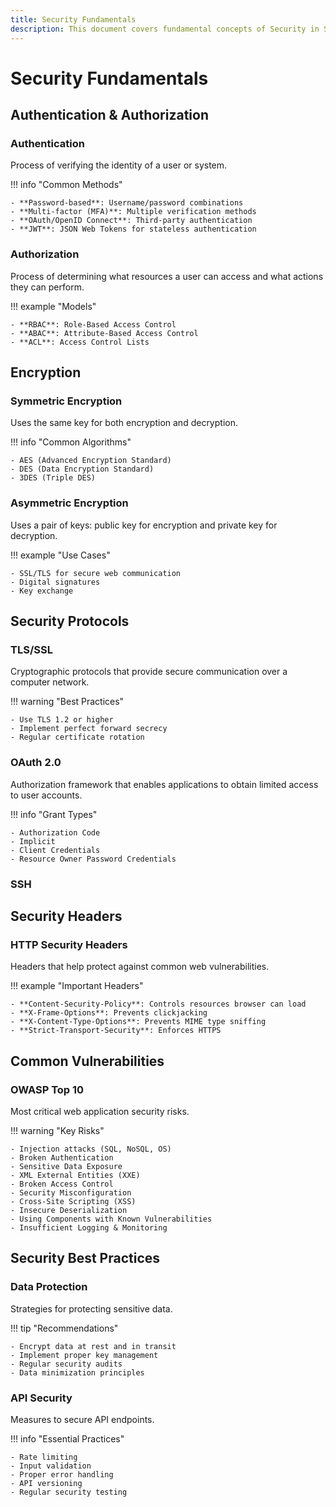 ```yaml
---
title: Security Fundamentals
description: This document covers fundamental concepts of Security in System Design
---
```


# Security Fundamentals

## Authentication & Authorization

### Authentication

Process of verifying the identity of a user or system.

!!! info "Common Methods"

    - **Password-based**: Username/password combinations
    - **Multi-factor (MFA)**: Multiple verification methods
    - **OAuth/OpenID Connect**: Third-party authentication
    - **JWT**: JSON Web Tokens for stateless authentication

### Authorization

Process of determining what resources a user can access and what actions they can perform.

!!! example "Models"

    - **RBAC**: Role-Based Access Control
    - **ABAC**: Attribute-Based Access Control
    - **ACL**: Access Control Lists

## Encryption

### Symmetric Encryption

Uses the same key for both encryption and decryption.

!!! info "Common Algorithms"

    - AES (Advanced Encryption Standard)
    - DES (Data Encryption Standard)
    - 3DES (Triple DES)

### Asymmetric Encryption

Uses a pair of keys: public key for encryption and private key for decryption.

!!! example "Use Cases"

    - SSL/TLS for secure web communication
    - Digital signatures
    - Key exchange

## Security Protocols

### TLS/SSL

Cryptographic protocols that provide secure communication over a computer network.

!!! warning "Best Practices"

    - Use TLS 1.2 or higher
    - Implement perfect forward secrecy
    - Regular certificate rotation

### OAuth 2.0

Authorization framework that enables applications to obtain limited access to user accounts.

!!! info "Grant Types"

    - Authorization Code
    - Implicit
    - Client Credentials
    - Resource Owner Password Credentials

### SSH



## Security Headers

### HTTP Security Headers

Headers that help protect against common web vulnerabilities.

!!! example "Important Headers"

    - **Content-Security-Policy**: Controls resources browser can load
    - **X-Frame-Options**: Prevents clickjacking
    - **X-Content-Type-Options**: Prevents MIME type sniffing
    - **Strict-Transport-Security**: Enforces HTTPS

## Common Vulnerabilities

### OWASP Top 10

Most critical web application security risks.

!!! warning "Key Risks"

    - Injection attacks (SQL, NoSQL, OS)
    - Broken Authentication
    - Sensitive Data Exposure
    - XML External Entities (XXE)
    - Broken Access Control
    - Security Misconfiguration
    - Cross-Site Scripting (XSS)
    - Insecure Deserialization
    - Using Components with Known Vulnerabilities
    - Insufficient Logging & Monitoring

## Security Best Practices

### Data Protection

Strategies for protecting sensitive data.

!!! tip "Recommendations"

    - Encrypt data at rest and in transit
    - Implement proper key management
    - Regular security audits
    - Data minimization principles

### API Security

Measures to secure API endpoints.

!!! info "Essential Practices"

    - Rate limiting
    - Input validation
    - Proper error handling
    - API versioning
    - Regular security testing
